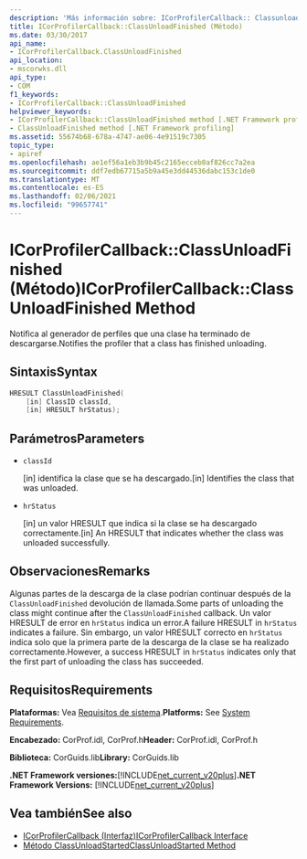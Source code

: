 ```yaml
---
description: 'Más información sobre: ICorProfilerCallback:: Classunloadfinished ((método)'
title: ICorProfilerCallback::ClassUnloadFinished (Método)
ms.date: 03/30/2017
api_name:
- ICorProfilerCallback.ClassUnloadFinished
api_location:
- mscorwks.dll
api_type:
- COM
f1_keywords:
- ICorProfilerCallback::ClassUnloadFinished
helpviewer_keywords:
- ICorProfilerCallback::ClassUnloadFinished method [.NET Framework profiling]
- ClassUnloadFinished method [.NET Framework profiling]
ms.assetid: 55674b68-678a-4747-ae06-4e91519c7305
topic_type:
- apiref
ms.openlocfilehash: ae1ef56a1eb3b9b45c2165ecceb0af826cc7a2ea
ms.sourcegitcommit: ddf7edb67715a5b9a45e3dd44536dabc153c1de0
ms.translationtype: MT
ms.contentlocale: es-ES
ms.lasthandoff: 02/06/2021
ms.locfileid: "99657741"
---
```

# <a name="icorprofilercallbackclassunloadfinished-method"></a><span data-ttu-id="3cd0a-103">ICorProfilerCallback::ClassUnloadFinished (Método)</span><span class="sxs-lookup"><span data-stu-id="3cd0a-103">ICorProfilerCallback::ClassUnloadFinished Method</span></span>

<span data-ttu-id="3cd0a-104">Notifica al generador de perfiles que una clase ha terminado de descargarse.</span><span class="sxs-lookup"><span data-stu-id="3cd0a-104">Notifies the profiler that a class has finished unloading.</span></span>  
  
## <a name="syntax"></a><span data-ttu-id="3cd0a-105">Sintaxis</span><span class="sxs-lookup"><span data-stu-id="3cd0a-105">Syntax</span></span>  
  
```cpp  
HRESULT ClassUnloadFinished(  
    [in] ClassID classId,  
    [in] HRESULT hrStatus);  
```  
  
## <a name="parameters"></a><span data-ttu-id="3cd0a-106">Parámetros</span><span class="sxs-lookup"><span data-stu-id="3cd0a-106">Parameters</span></span>

- `classId`

  <span data-ttu-id="3cd0a-107">\[in] identifica la clase que se ha descargado.</span><span class="sxs-lookup"><span data-stu-id="3cd0a-107">\[in] Identifies the class that was unloaded.</span></span>

- `hrStatus`

  <span data-ttu-id="3cd0a-108">\[in] un valor HRESULT que indica si la clase se ha descargado correctamente.</span><span class="sxs-lookup"><span data-stu-id="3cd0a-108">\[in] An HRESULT that indicates whether the class was unloaded successfully.</span></span>
  
## <a name="remarks"></a><span data-ttu-id="3cd0a-109">Observaciones</span><span class="sxs-lookup"><span data-stu-id="3cd0a-109">Remarks</span></span>  

 <span data-ttu-id="3cd0a-110">Algunas partes de la descarga de la clase podrían continuar después de la `ClassUnloadFinished` devolución de llamada.</span><span class="sxs-lookup"><span data-stu-id="3cd0a-110">Some parts of unloading the class might continue after the `ClassUnloadFinished` callback.</span></span> <span data-ttu-id="3cd0a-111">Un valor HRESULT de error en `hrStatus` indica un error.</span><span class="sxs-lookup"><span data-stu-id="3cd0a-111">A failure HRESULT in `hrStatus` indicates a failure.</span></span> <span data-ttu-id="3cd0a-112">Sin embargo, un valor HRESULT correcto en `hrStatus` indica solo que la primera parte de la descarga de la clase se ha realizado correctamente.</span><span class="sxs-lookup"><span data-stu-id="3cd0a-112">However, a success HRESULT in `hrStatus` indicates only that the first part of unloading the class has succeeded.</span></span>  
  
## <a name="requirements"></a><span data-ttu-id="3cd0a-113">Requisitos</span><span class="sxs-lookup"><span data-stu-id="3cd0a-113">Requirements</span></span>  

 <span data-ttu-id="3cd0a-114">**Plataformas:** Vea [Requisitos de sistema](../../get-started/system-requirements.md).</span><span class="sxs-lookup"><span data-stu-id="3cd0a-114">**Platforms:** See [System Requirements](../../get-started/system-requirements.md).</span></span>  
  
 <span data-ttu-id="3cd0a-115">**Encabezado:** CorProf.idl, CorProf.h</span><span class="sxs-lookup"><span data-stu-id="3cd0a-115">**Header:** CorProf.idl, CorProf.h</span></span>  
  
 <span data-ttu-id="3cd0a-116">**Biblioteca:** CorGuids.lib</span><span class="sxs-lookup"><span data-stu-id="3cd0a-116">**Library:** CorGuids.lib</span></span>  
  
 <span data-ttu-id="3cd0a-117">**.NET Framework versiones:**[!INCLUDE[net_current_v20plus](../../../../includes/net-current-v20plus-md.md)]</span><span class="sxs-lookup"><span data-stu-id="3cd0a-117">**.NET Framework Versions:** [!INCLUDE[net_current_v20plus](../../../../includes/net-current-v20plus-md.md)]</span></span>  
  
## <a name="see-also"></a><span data-ttu-id="3cd0a-118">Vea también</span><span class="sxs-lookup"><span data-stu-id="3cd0a-118">See also</span></span>

- [<span data-ttu-id="3cd0a-119">ICorProfilerCallback (Interfaz)</span><span class="sxs-lookup"><span data-stu-id="3cd0a-119">ICorProfilerCallback Interface</span></span>](icorprofilercallback-interface.md)
- [<span data-ttu-id="3cd0a-120">Método ClassUnloadStarted</span><span class="sxs-lookup"><span data-stu-id="3cd0a-120">ClassUnloadStarted Method</span></span>](icorprofilercallback-classunloadstarted-method.md)
